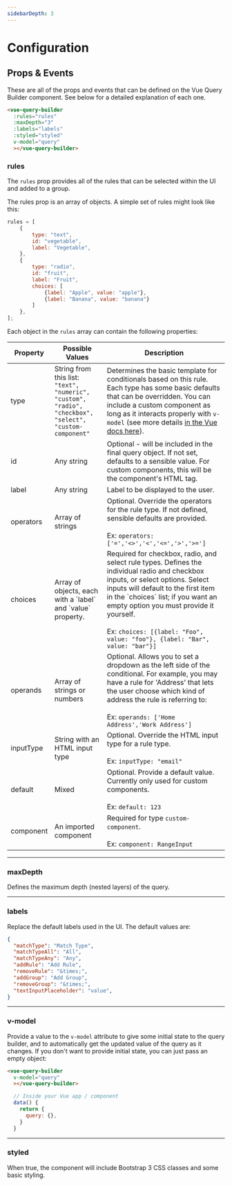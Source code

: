 ```yaml
---
sidebarDepth: 3
---
```


# Configuration

## Props & Events

These are all of the props and events that can be defined on the Vue Query Builder component. See below for a detailed explanation of each one.

```html
<vue-query-builder
  :rules="rules"
  :maxDepth="3"
  :labels="labels"
  :styled="styled"
  v-model="query"
  ></vue-query-builder>
```

### rules <Badge text="required" type="error" vertical="middle" /> <Badge text="Type: Array" vertical="middle" />

The `rules` prop provides all of the rules that can be selected within the UI and added to a group.

The rules prop is an array of objects. A simple set of rules might look like this:

```js
rules = [
    {
        type: "text",
        id: "vegetable",
        label: "Vegetable",
    },
    {
        type: "radio",
        id: "fruit",
        label: "Fruit",
        choices: [
            {label: "Apple", value: "apple"},
            {label: "Banana", value: "banana"}
        ]
    },
];
```

Each object in the `rules` array can contain the following properties:

<table class="table table-striped">
  <thead>
    <tr>
      <th>Property</th>
      <th>Possible Values</th>
      <th>Description</th>
    </tr>
  </thead>
  <tbody>
    <tr>
      <td>type</td>
      <td>String from this list: <code>"text", "numeric", "custom", "radio", "checkbox", "select", "custom-component"</code></td>
      <td><Badge text="required" type="error" vertical="middle" /> Determines the basic template for conditionals based on this rule. Each type has some basic defaults that can be overridden. You can include a custom component as long as it interacts properly with <code>v-model</code> (see more details <a href="https://vuejs.org/v2/guide/components.html#Form-Input-Components-using-Custom-Events">in the Vue docs here</a>).</td>
    </tr>
    <tr>
      <td>id</td>
      <td>Any string</td>
      <td>Optional - will be included in the final query object. If not set, defaults to a sensible value. For custom components, this will be the component's HTML tag.</td>
    </tr>
    <tr>
      <td>label</td>
      <td>Any string</td>
      <td><Badge text="required" type="error" vertical="middle" /> Label to be displayed to the user.</td>
    </tr>
    <tr>
      <td>operators</td>
      <td>Array of strings</td>
      <td>Optional. Override the operators for the rule type. If not defined, sensible defaults are provided.<br><br>
      Ex: <code>operators: ['=','&lt;&gt;','&lt;','&lt;=','&gt;','&gt;=']</code></td>
    </tr>
    <tr>
      <td>choices</td>
      <td>Array of objects, each with a `label` and `value` property.</td>
      <td><Badge text="may be required" type="error" vertical="middle" /> Required for checkbox, radio, and select rule types. Defines the individual radio and checkbox inputs, or select options. Select inputs will default to the first item in the `choices` list; if you want an empty option
      you must provide it yourself. <br><br>
      Ex: <code>choices: [{label: "Foo", value: "foo"}, {label: "Bar", value: "bar"}]</code>
      </td>
    </tr>
    <tr>
      <td>operands</td>
      <td>Array of strings or numbers</td>
      <td>Optional. Allows you to set a dropdown as the left side of the conditional. For example, you may have a rule for 'Address' that lets the
      user choose which kind of address the rule is referring to:<br><br>
      Ex: <code>operands: ['Home Address','Work Address']</code></td>
    </tr>
    <tr>
      <td>inputType</td>
      <td>String with an HTML input type</td>
      <td>Optional. Override the HTML input type for a rule type.<br><br>Ex: <code>inputType: "email"</code></td>
    </tr>
    <tr>
      <td>default</td>
      <td>Mixed</td>
      <td>Optional. Provide a default value. Currently only used for custom components.<br><br>Ex: <code>default: 123</code></td>
    </tr>
    <tr>
      <td>component</td>
      <td>An imported component</td>
      <td><Badge text="may be equired" type="error" vertical="middle" /> Required for type <code>custom-component</code>. <br><br>Ex: <code>component: RangeInput</code></td>
    </tr>
  </tbody>
</table>

---

### maxDepth <Badge text="optional" type="warn" vertical="middle" /> <Badge text="Type: Number" vertical="middle" /> <Badge text="Default: 3" vertical="middle" />

Defines the maximum depth (nested layers) of the query.

---

### labels <Badge text="optional" type="warn" vertical="middle" /> <Badge text="Type: Object" vertical="middle" />

Replace the default labels used in the UI. The default values are:

```json
{
  "matchType": "Match Type",
  "matchTypeAll": "All",
  "matchTypeAny": "Any",
  "addRule": "Add Rule",
  "removeRule": "&times;",
  "addGroup": "Add Group",
  "removeGroup": "&times;",
  "textInputPlaceholder": "value",
}
```

---

### v-model <Badge text="optional" type="warn" vertical="middle" /> <Badge text="Type: Object" vertical="middle" />

Provide a value to the `v-model` attribute to give some initial state to the query builder, and to automatically get the updated value of the query as it changes. If you don't want to provide initial state, you can just pass an empty object:

```html
<vue-query-builder
  v-model="query"
  ></vue-query-builder>
```

```js
  // Inside your Vue app / component
  data() {
    return {
      query: {},
    }
  }
```

---

### styled <Badge text="optional" type="warn" vertical="middle" /> <Badge text="Type: Boolean" vertical="middle" /> <Badge text="Default: true" vertical="middle" />

When true, the component will include Bootstrap 3 CSS classes and some basic styling.
